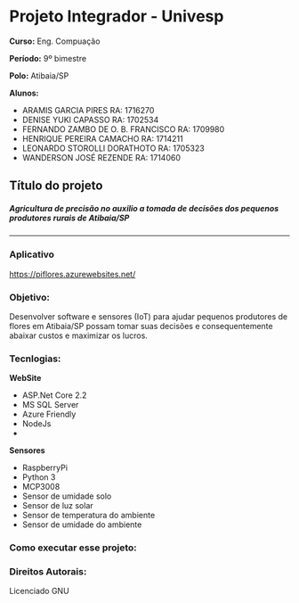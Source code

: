 
# Projeto Integrador - Univesp

**Curso:** Eng. Compuação

**Período:** 9º bimestre

**Polo:** Atibaia/SP

**Alunos:**
- ARAMIS GARCIA PIRES RA: 1716270
- DENISE YUKI CAPASSO	RA: 1702534
- FERNANDO ZAMBO DE O. B. FRANCISCO	RA: 1709980
- HENRIQUE PEREIRA CAMACHO	RA: 1714211
- LEONARDO STOROLLI DORATHOTO	RA: 1705323
- WANDERSON JOSÉ REZENDE RA: 1714060

## Título do projeto

##### Agricultura de precisão no auxilio a tomada de decisões dos pequenos produtores rurais de Atibaia/SP

------------------------------------

### Aplicativo
https://piflores.azurewebsites.net/

### Objetivo:
Desenvolver software e sensores (IoT) para ajudar pequenos produtores de flores em Atibaia/SP possam tomar suas decisões e consequentemente abaixar custos e maximizar os lucros.

### Tecnlogias:
**WebSite**
- ASP.Net Core 2.2 
- MS SQL Server 
- Azure Friendly
- NodeJs
- 
**Sensores**
- RaspberryPi
- Python 3
- MCP3008
- Sensor de umidade solo
- Sensor de luz solar
- Sensor de temperatura do ambiente
- Sensor de umidade do ambiente


### Como executar esse projeto:

### Direitos Autorais:
Licenciado GNU
